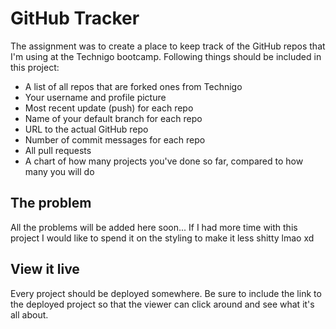 # GitHub Tracker

The assignment was to create a place to keep track of the GitHub repos that I'm using at the Technigo bootcamp. Following things should be included in this project:
- A list of all repos that are forked ones from Technigo
- Your username and profile picture
- Most recent update (push) for each repo
- Name of your default branch for each repo
- URL to the actual GitHub repo
- Number of commit messages for each repo
- All pull requests
- A chart of how many projects you've done so far, compared to how many you will do

## The problem

All the problems will be added here soon...
If I had more time with this project I would like to spend it on the styling to make it less shitty lmao xd

## View it live

Every project should be deployed somewhere. Be sure to include the link to the deployed project so that the viewer can click around and see what it's all about.
